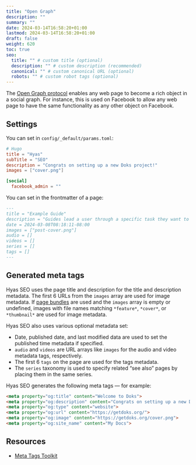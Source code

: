 ```yaml
---
title: "Open Graph"
description: ""
summary: ""
date: 2024-03-14T16:58:20+01:00
lastmod: 2024-03-14T16:58:20+01:00
draft: false
weight: 620
toc: true
seo:
  title: "" # custom title (optional)
  description: "" # custom description (recommended)
  canonical: "" # custom canonical URL (optional)
  robots: "" # custom robot tags (optional)
---
```


The [Open Graph protocol](https://ogp.me/) enables any web page to become a rich object in a social graph. For instance, this is used on Facebook to allow any web page to have the same functionality as any other object on Facebook.

## Settings

You can set in `config/_default/params.toml`:

```toml {title="params.toml"}
# Hugo
title = "Hyas"
subTitle = "SEO"
description = "Congrats on setting up a new Doks project!"
images = ["cover.png"]

[social]
  facebook_admin = ""
```

You can set in the frontmatter of a page:

```md
---
title = "Example Guide"
description = "Guides lead a user through a specific task they want to accomplish, often with a sequence of steps."
date = 2024-03-08T08:18:11-08:00
images = ["post-cover.png"]
audio = []
videos = []
series = []
tags = []
---
```

## Generated meta tags

Hyas SEO uses the page title and description for the title and description metadata. The first 6 URLs from the `images` array are used for image metadata. If [page bundles](https://gohugo.io/content-management/page-bundles/) are used and the `images` array is empty or undefined, images with file names matching `*feature*`, `*cover*`, or `*thumbnail*` are used for image metadata.

Hyas SEO also uses various optional metadata set:

- Date, published date, and last modified data are used to set the published time metadata if specified.
- `audio` and `videos` are URL arrays like `images` for the audio and video metadata tags, respectively.
- The first 6 `tags` on the page are used for the tags metadata.
- The `series` taxonomy is used to specify related “see also” pages by placing them in the same series.

Hyas SEO generates the following meta tags — for example:

```html
<meta property="og:title" content="Welcome to Doks">
<meta property="og:description" content="Congrats on setting up a new Doks project!">
<meta property="og:type" content="website">
<meta property="og:url" content="https://getdoks.org/">
<meta property="og:image" content="https://getdoks.org/cover.png">
<meta property="og:site_name" content="My Docs">
```

## Resources

- [Meta Tags Toolkit](https://metatags.io/)
